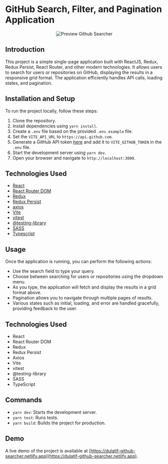 # GitHub Search, Filter, and Pagination Application

<p align="center">
  <img src="https://i.ibb.co.com/mSdd6DQ/github-sercher-ss.png" alt="Preview Github Searcher" />
</p>

## Introduction

This project is a simple single-page application built with ReactJS, Redux, Redux Persist, React Router, and other modern technologies. It allows users to search for users or repositories on GitHub, displaying the results in a responsive grid format. The application efficiently handles API calls, loading states, and pagination.

## Installation and Setup

To run the project locally, follow these steps:

1. Clone the repository.
2. Install dependencies using `yarn install`.
3. Create a `.env` file based on the provided `.env.example` file.
4. Set the `VITE_API_URL` to `https://api.github.com`.
5. Generate a GitHub API token [here](https://github.com/settings/tokens) and add it to `VITE_GITHUB_TOKEN` in the `.env` file.
6. Start the development server using `yarn dev`.
7. Open your browser and navigate to `http://localhost:3000`.

## Technologies Used

- [React](https://reactjs.org/)
- [React Router DOM](https://reactrouter.com/)
- [Redux](https://redux.js.org/)
- [Redux Persist](https://github.com/rt2zz/redux-persist)
- [axios](https://axios-http.com/)
- [Vite](https://vitejs.dev/)
- [vitest](https://github.com/dfrankland/vitest)
- [@testing-library](https://testing-library.com/)
- [SASS](https://sass-lang.com/)
- [Typescript](https://www.typescriptlang.org/)

## Usage

Once the application is running, you can perform the following actions:

- Use the search field to type your query.
- Choose between searching for users or repositories using the dropdown menu.
- As you type, the application will fetch and display the results in a grid format above.
- Pagination allows you to navigate through multiple pages of results.
- Various states such as initial, loading, and error are handled gracefully, providing feedback to the user.

## Technologies Used

- React
- React Router DOM
- Redux
- Redux Persist
- Axios
- Vite
- vitest
- @testing-library
- SASS
- TypeScript

## Commands

- `yarn dev`: Starts the development server.
- `yarn test`: Runs tests.
- `yarn build`: Builds the project for production.

## Demo

A live demo of the project is available at [https://dulatif-github-searcher.netlify.app](https://dulatif-github-searcher.netlify.app).
